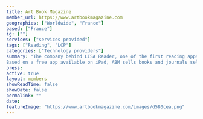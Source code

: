 ```yaml
---
title: Art Book Magazine
member_url: https://www.artbookmagazine.com
geographies: ["Worldwide", "France"]
based: ["France"]
ig: [""] 
services: ["services provided"] 
tags: ["Reading", "LCP"]
categories: ["Technology providers"]
summary: "The company behind LISA Reader, one of the first reading apps having supported the LCP DRM. Art Book Magazine (ABM) is an digital service for acquiring and reading publications dedicated to art and contemporary creation.
Based on a free app available on iPad, ABM sells books and journals selected by an editorial committee made of publishers, artists, designers and writers passionate about publishing, print and digital. It showcases independent editions as well as big publishers and museums."
press:
active: true
layout: members
showReadTime: false
showDate: false
permalink: ""
date: 
featureImage: "https://www.artbookmagazine.com/images/d580cea.png"
---
```


